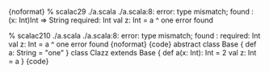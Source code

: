 {noformat}
% scalac29 ./a.scala 
./a.scala:8: error: type mismatch;
 found   : (x: Int)Int <and> => String
 required: Int
  val z: Int = a
               ^
one error found

% scalac210 ./a.scala 
./a.scala:8: error: type mismatch;
 found   : <error>
 required: Int
  val z: Int = a
               ^
one error found
{noformat}
{code}
abstract class Base {
  def a: String = "one"
}
class Clazz extends Base {
  def a(x: Int): Int = 2
  val z: Int = a
}
{code}
